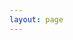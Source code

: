 ```yaml
---
layout: page
---
```


<ClientOnly>
  <elements-api
    apiDescriptionUrl="https://dev-livestream.gviet.vn/api/lrm/api-docs-json"
    router="hash"
  />
</ClientOnly>
